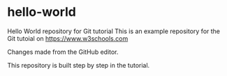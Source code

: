 # hello-world
Hello World repository for Git tutorial
This is an example repository for the Git tutoial on https://www.w3schools.com

Changes made from the GitHub editor.

This repository is built step by step in the tutorial.
